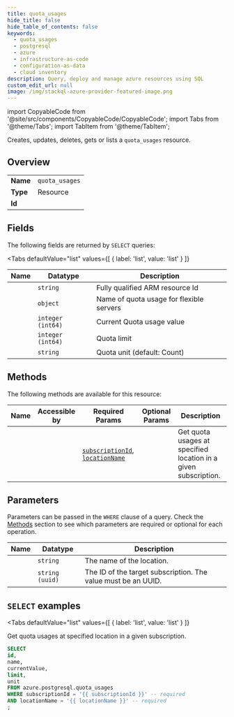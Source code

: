 ```yaml
--- 
title: quota_usages
hide_title: false
hide_table_of_contents: false
keywords:
  - quota_usages
  - postgresql
  - azure
  - infrastructure-as-code
  - configuration-as-data
  - cloud inventory
description: Query, deploy and manage azure resources using SQL
custom_edit_url: null
image: /img/stackql-azure-provider-featured-image.png
---
```


import CopyableCode from '@site/src/components/CopyableCode/CopyableCode';
import Tabs from '@theme/Tabs';
import TabItem from '@theme/TabItem';

Creates, updates, deletes, gets or lists a <code>quota_usages</code> resource.

## Overview
<table><tbody>
<tr><td><b>Name</b></td><td><code>quota_usages</code></td></tr>
<tr><td><b>Type</b></td><td>Resource</td></tr>
<tr><td><b>Id</b></td><td><CopyableCode code="azure.postgresql.quota_usages" /></td></tr>
</tbody></table>

## Fields

The following fields are returned by `SELECT` queries:

<Tabs
    defaultValue="list"
    values={[
        { label: 'list', value: 'list' }
    ]}
>
<TabItem value="list">

<table>
<thead>
    <tr>
    <th>Name</th>
    <th>Datatype</th>
    <th>Description</th>
    </tr>
</thead>
<tbody>
<tr>
    <td><CopyableCode code="id" /></td>
    <td><code>string</code></td>
    <td>Fully qualified ARM resource Id</td>
</tr>
<tr>
    <td><CopyableCode code="name" /></td>
    <td><code>object</code></td>
    <td>Name of quota usage for flexible servers</td>
</tr>
<tr>
    <td><CopyableCode code="currentValue" /></td>
    <td><code>integer (int64)</code></td>
    <td>Current Quota usage value</td>
</tr>
<tr>
    <td><CopyableCode code="limit" /></td>
    <td><code>integer (int64)</code></td>
    <td>Quota limit</td>
</tr>
<tr>
    <td><CopyableCode code="unit" /></td>
    <td><code>string</code></td>
    <td>Quota unit (default: Count)</td>
</tr>
</tbody>
</table>
</TabItem>
</Tabs>

## Methods

The following methods are available for this resource:

<table>
<thead>
    <tr>
    <th>Name</th>
    <th>Accessible by</th>
    <th>Required Params</th>
    <th>Optional Params</th>
    <th>Description</th>
    </tr>
</thead>
<tbody>
<tr>
    <td><a href="#list"><CopyableCode code="list" /></a></td>
    <td><CopyableCode code="select" /></td>
    <td><a href="#parameter-subscriptionId"><code>subscriptionId</code></a>, <a href="#parameter-locationName"><code>locationName</code></a></td>
    <td></td>
    <td>Get quota usages at specified location in a given subscription.</td>
</tr>
</tbody>
</table>

## Parameters

Parameters can be passed in the `WHERE` clause of a query. Check the [Methods](#methods) section to see which parameters are required or optional for each operation.

<table>
<thead>
    <tr>
    <th>Name</th>
    <th>Datatype</th>
    <th>Description</th>
    </tr>
</thead>
<tbody>
<tr id="parameter-locationName">
    <td><CopyableCode code="locationName" /></td>
    <td><code>string</code></td>
    <td>The name of the location.</td>
</tr>
<tr id="parameter-subscriptionId">
    <td><CopyableCode code="subscriptionId" /></td>
    <td><code>string (uuid)</code></td>
    <td>The ID of the target subscription. The value must be an UUID.</td>
</tr>
</tbody>
</table>

## `SELECT` examples

<Tabs
    defaultValue="list"
    values={[
        { label: 'list', value: 'list' }
    ]}
>
<TabItem value="list">

Get quota usages at specified location in a given subscription.

```sql
SELECT
id,
name,
currentValue,
limit,
unit
FROM azure.postgresql.quota_usages
WHERE subscriptionId = '{{ subscriptionId }}' -- required
AND locationName = '{{ locationName }}' -- required
;
```
</TabItem>
</Tabs>
